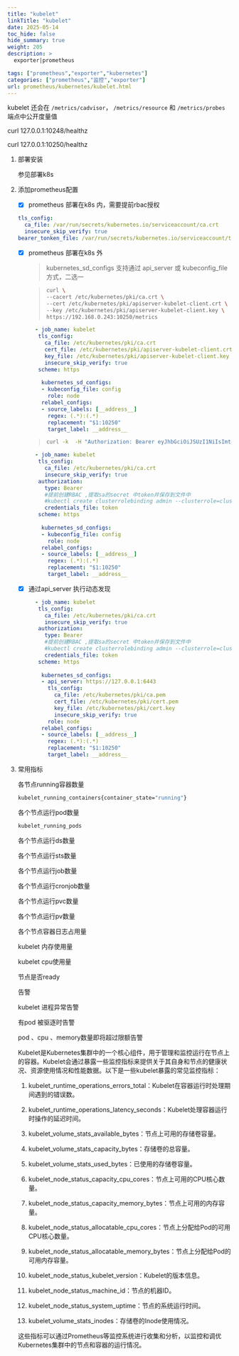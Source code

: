 ```yaml
---
title: "kubelet"
linkTitle: "kubelet"
date: 2025-05-14
toc_hide: false
hide_summary: true
weight: 205
description: >
  exporter|prometheus

tags: ["prometheus","exporter","kubernetes"]
categories: ["prometheus","监控","exporter"]
url: prometheus/kubernetes/kubelet.html
---
```


kubelet 还会在 `/metrics/cadvisor`， `/metrics/resource` 和 `/metrics/probes` 端点中公开度量值

curl 127.0.0.1:10248/healthz

curl 127.0.0.1:10250/healthz


1. 部署安装
   
   参见部署k8s
   
   
   
2. 添加prometheus配置
   
    - [x] prometheus 部署在k8s 内，需要提前rbac授权
     
     ```yaml
     tls_config:
       ca_file: /var/run/secrets/kubernetes.io/serviceaccount/ca.crt
       insecure_skip_verify: true
     bearer_tonken_file: /var/run/secrets/kubernetes.io/serviceaccount/token  
     ```
   
   - [x] prometheus 部署在k8s 外
   
     > kubernetes_sd_configs 支持通过 api_server 或 kubeconfig_file 方式，二选一
     
     > ```bash
     > curl \
     > --cacert /etc/kubernetes/pki/ca.crt \
     > --cert /etc/kubernetes/pki/apiserver-kubelet-client.crt \
     > --key /etc/kubernetes/pki/apiserver-kubelet-client.key \
     > https://192.168.0.243:10250/metrics
     > ```
     
     ```yaml
       - job_name: kubelet
        tls_config:
          ca_file: /etc/kubernetes/pki/ca.crt
          cert_file: /etc/kubernetes/pki/apiserver-kubelet-client.crt
          key_file: /etc/kubernetes/pki/apiserver-kubelet-client.key
          insecure_skip_verify: true
        scheme: https
        
         kubernetes_sd_configs:
         - kubeconfig_file: config
           role: node
         relabel_configs:
         - source_labels: [__address__]
           regex: (.*):(.*)
           replacement: "$1:10250"
           target_label: __address__
     ```
     
     > ```bash
     > curl -k  -H "Authorization: Bearer eyJhbGciOiJSUzI1NiIsImtpZCI6Ik5jb3R0bGdBVmwtalBuVW9JR0h3VG5nblRkMmVJZUFMdDRVaDd6U1ZNMDQifQ.eyJpc3MiOiJrdWJlcm5ldGVzL3NlcnZpY2VhY2NvdW50Iiwia3ViZXJuZXRlcy5pby9zZXJ2aWNlYWNjb3VudC9uYW1lc3BhY2UiOiJkZWZhdWx0Iiwia3ViZXJuZXRlcy5pby9zZXJ2aWNlYWNjb3VudC9zZWNyZXQubmFtZSI6ImFkbWluLXRva2VuLTduejlwIiwia3ViZXJuZXRlcy5pby9zZXJ2aWNlYWNjb3VudC9zZXJ2aWNlLWFjY291bnQubmFtZSI6ImFkbWluIiwia3ViZXJuZXRlcy5pby9zZXJ2aWNlYWNjb3VudC9zZXJ2aWNlLWFjY291bnQudWlkIjoiYzEyNjYyNDktMWFkNS00ZjA1LTljZDUtYjhjNTdjYWU2NDkzIiwic3ViIjoic3lzdGVtOnNlcnZpY2VhY2NvdW50OmRlZmF1bHQ6YWRtaW4ifQ.TXZNfk12OsTh5Z_dkOJOHmIGxV_YNS6QEB-ItgddleoQrlz85S43OMED7mPfnxt9CTuDuuTjRRThXwiw1CF4cdtmwj789IU0z67LyDbkdHC4uUwMnqnQrw3aeSv_dgEHlCJr1btqIImRlxHzxvRsP3Yeqb95hjOqDIMVN_HgfYdk835foAHawrOksHdneMwtoOlpiqjVm9bzjIjEF5ckdVX86hwBu3xB1Ml4R4xZwGIecs06nQoBEKO6MlSARgq8e5VQqdRVip7WJuoAlyq80AYW1gAR7I6RvXJVWECu2NpXzQoTROZ132VyCLAhVQVqf_yLrpnQTTxdOKgvS1tskA" https://192.168.0.243:10250/metrics
     > ```
     
     ```yaml
       - job_name: kubelet
        tls_config:
          ca_file: /etc/kubernetes/pki/ca.crt
          insecure_skip_verify: true
        authorization:
          type: Bearer
          #提前创建RBAC ,提取sa的secret 中token并保存到文件中 
          #kubectl create clusterrolebinding admin --clusterrole=cluster-admin --serviceaccount=default:admin
          credentials_file: token
        scheme: https
        
         kubernetes_sd_configs:
         - kubeconfig_file: config
           role: node
         relabel_configs:
         - source_labels: [__address__]
           regex: (.*):(.*)
           replacement: "$1:10250"
           target_label: __address__
     
     ```
     
   - [x] 通过api_server 执行动态发现
   
     ```yaml
       - job_name: kubelet
        tls_config:
          ca_file: /etc/kubernetes/pki/ca.crt
          insecure_skip_verify: true
        authorization:
          type: Bearer
          #提前创建RBAC ,提取sa的secret 中token并保存到文件中 
          #kubectl create clusterrolebinding admin --clusterrole=cluster-admin --serviceaccount=default:admin
          credentials_file: token
        scheme: https
        
         kubernetes_sd_configs:
         - api_server: https://127.0.0.1:6443
           tls_config:
             ca_file: /etc/kubernetes/pki/ca.pem
             cert_file: /etc/kubernetes/pki/cert.pem
             key_file: /etc/kubernetes/pki/cert.key
             insecure_skip_verify: true
           role: node
         relabel_configs:
         - source_labels: [__address__]
           regex: (.*):(.*)
           replacement: "$1:10250"
           target_label: __address__
     
     ```
   
     
   
3. 常用指标

   各节点running容器数量

   ```bash
   kubelet_running_containers{container_state="running"}
   ```

   各个节点运行pod数量

   ```bash
   kubelet_running_pods
   ```

   各个节点运行ds数量

   各个节点运行sts数量

   各个节点运行job数量

   各个节点运行cronjob数量

   各个节点运行pvc数量

   各个节点运行pv数量

   各个节点容器日志占用量

   kubelet 内存使用量

   kubelet cpu使用量

   节点是否ready

   

   告警

   kubelet 进程异常告警

   有pod 被驱逐时告警

   pod 、cpu 、memory数量即将超过限额告警

   

   Kubelet是Kubernetes集群中的一个核心组件，用于管理和监控运行在节点上的容器。Kubelet会通过暴露一些监控指标来提供关于其自身和节点的健康状况、资源使用情况和性能数据。以下是一些kubelet暴露的常见监控指标：
   
   1. kubelet_runtime_operations_errors_total：Kubelet在容器运行时处理期间遇到的错误数。
   
   2. kubelet_runtime_operations_latency_seconds：Kubelet处理容器运行时操作的延迟时间。
   
      
   
   3. kubelet_volume_stats_available_bytes：节点上可用的存储卷容量。
   
   4. kubelet_volume_stats_capacity_bytes：存储卷的总容量。
   
   5. kubelet_volume_stats_used_bytes：已使用的存储卷容量。
   
   6. kubelet_node_status_capacity_cpu_cores：节点上可用的CPU核心数量。
   
   7. kubelet_node_status_capacity_memory_bytes：节点上可用的内存容量。
   
   8. kubelet_node_status_allocatable_cpu_cores：节点上分配给Pod的可用CPU核心数量。
   
   9. kubelet_node_status_allocatable_memory_bytes：节点上分配给Pod的可用内存容量。
   
   10. kubelet_node_status_kubelet_version：Kubelet的版本信息。
   
   11. kubelet_node_status_machine_id：节点的机器ID。
   
   12. kubelet_node_status_system_uptime：节点的系统运行时间。
   
   15. kubelet_volume_stats_inodes：存储卷的Inode使用情况。
   
   这些指标可以通过Prometheus等监控系统进行收集和分析，以监控和调优Kubernetes集群中的节点和容器的运行情况。
